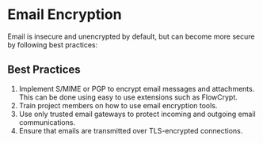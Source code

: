 # Email Encryption

Email is insecure and unencrypted by default, but can become more secure by following best practices:

## Best Practices

1. Implement S/MIME or PGP to encrypt email messages and attachments. This can be done using easy to use extensions such as FlowCrypt.
2. Train project members on how to use email encryption tools.
3. Use only trusted email gateways to protect incoming and outgoing email communications.
4. Ensure that emails are transmitted over TLS-encrypted connections.
